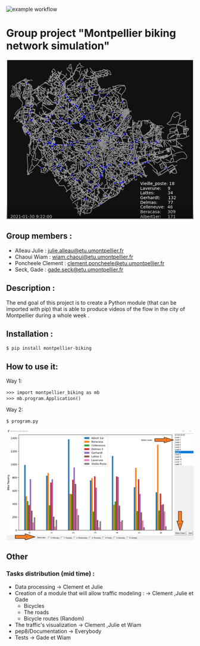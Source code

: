 
![example workflow](https://github.com/Poncheele/Montpellier_Biking/actions/workflows/pythonpackage.yml/badge.svg)

# Group project "Montpellier biking network simulation"
![montpellier_biking](images_video/image_readme.png)
## Group members :
 * Alleau Julie : julie.alleau@etu.umontpellier.fr 
 * Chaoui Wiam : wiam.chaoui@etu.umontpellier.fr
 * Poncheele Clement : clement.poncheele@etu.umontpellier.fr
 * Seck, Gade : gade.seck@etu.umontpellier.fr

## Description  :

The end goal of this project is to create a Python module (that can be imported with pip) that is able to produce videos of the flow in the city of Montpellier during a whole week .

## Installation :

    $ pip install montpellier-biking

## How to use it:

Way 1:

    >>> import montpellier_biking as mb
    >>> mb.program.Application()

Way 2:

    $ program.py

![tutorial](images_video/tuto.png)

## Other
### Tasks distribution (mid time) :

* Data processing -> Clement et Julie 
* Creation of a module that will allow traffic modeling : -> Clement ,Julie et Gade 
    - Bicycles 
    - The roads
    - Bicycle routes (Random) 
* The traffic's visualization  -> Clement ,Julie et Wiam
* pep8/Documentation -> Everybody 
* Tests -> Gade et Wiam




